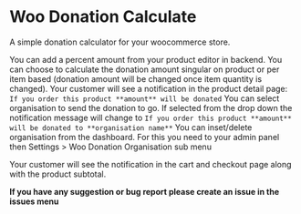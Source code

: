 # Woo Donation Calculate

A simple donation calculator for your woocommerce store.

You can add a percent amount from your product editor in backend. 
You can choose to calculate the donation amount singular on product or per item based (donation amount will be changed once item quantity is changed).
Your customer will see a notification in the product detail page: `If you order this product **amount** will be donated`
You can select organisation to send the donation to go. If selected from the drop down the notification message will change to `If you order this product **amount** will be donated to **organisation name**`
You can inset/delete organisation from the dashboard. For this you need to your admin panel then Settings > Woo Donation Organisation sub menu

Your customer will see the notification in the cart and checkout page along with the product subtotal.


**If you have any suggestion or bug report please create an issue in the issues menu**
